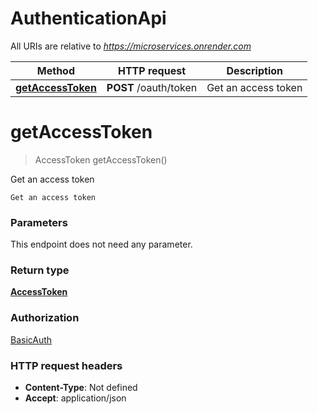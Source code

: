 # AuthenticationApi

All URIs are relative to *https://microservices.onrender.com*

| Method | HTTP request | Description |
|------------- | ------------- | -------------|
| [**getAccessToken**](AuthenticationApi.md#getAccessToken) | **POST** /oauth/token | Get an access token |


<a name="getAccessToken"></a>
# **getAccessToken**
> AccessToken getAccessToken()

Get an access token

    Get an access token

### Parameters
This endpoint does not need any parameter.

### Return type

[**AccessToken**](../Models/AccessToken.md)

### Authorization

[BasicAuth](../README.md#BasicAuth)

### HTTP request headers

- **Content-Type**: Not defined
- **Accept**: application/json


